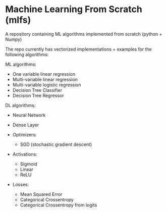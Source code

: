 # Machine Learning From Scratch (mlfs)

A repository containing ML algorithms implemented from scratch (python + Numpy)

The repo currently has vectorized implementations + examples for the following algorithms:

ML algorithms:

* One variable linear regression
* Multi-variable linear regression
* Multi-variable logistic regression
* Decision Tree Classifier
* Decision Tree Regressor

DL algorithms:

* Neural Network
* Dense Layer

* Optimizers:
	* SGD (stochastic gradient descent)

* Activations:
	* Sigmoid
	* Linear
	* ReLU

* Losses:
	* Mean Squared Error
	* Categorical Crossentropy
	* Categorical Crossentropy from logits

